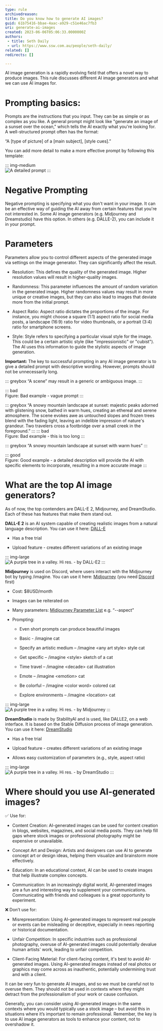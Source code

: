 ```yaml
---
type: rule
archivedreason:
title: Do you know how to generate AI images?
guid: 61b75416-bbae-4aac-a929-c51e46ac7fb3
uri: generate-ai-images
created: 2023-06-06T05:06:33.0000000Z
authors:
 - title: Seth Daily
 - url: https://www.ssw.com.au/people/seth-daily/
related: []
redirects: []

---
```


AI image generation is a rapidly evolving field that offers a novel way to produce images. This rule discusses different AI image generators and what we can use AI images for. 

<!--endintro-->

# Prompting basics: 

Prompts are the instructions that you input. They can be as simple or as complex as you like. A general prompt might look like "generate an image of a sunset over the ocean," which tells the AI exactly what you're looking for. A well-structured prompt often has the format:  

“A [type of picture] of a [main subject], [style cues].” 

You can add more detail to make a more effective prompt by following this template: 

 

::: img-medium  
![A detailed prompt](image-prompt.png)
:::

# Negative Prompting 

Negative prompting is specifying what you don't want in your image. It can be an effective way of guiding the AI away from certain features that you're not interested in. Some AI image generators (e.g. Midjourney and Dreamstudio) have this option. In others (e.g. DALLE-2), you can include it in your prompt. 

# Parameters 

Parameters allow you to control different aspects of the generated image via settings on the image generator. They can significantly affect the result. 

* Resolution: This defines the quality of the generated image. Higher resolution values will result in higher-quality images. 

* Randomness: This parameter influences the amount of random variation in the generated image. Higher randomness values may result in more unique or creative images, but they can also lead to images that deviate more from the initial prompt. 

* Aspect Ratio: Aspect ratio dictates the proportions of the image. For instance, you might choose a square (1:1) aspect ratio for social media posts, a landscape (16:9) ratio for video thumbnails, or a portrait (3:4) ratio for smartphone screens. 

* Style: Style refers to specifying a particular visual style for the image. This could be a certain artistic style (like "impressionistic" or "cubist"). The AI uses this information to guide the stylistic aspects of image generation. 

**Important:** The key to successful prompting in any AI image generator is to give a detailed prompt with descriptive wording. However, prompts should not be unnecessarily long.

 
::: greybox
“A scene” may result in a generic or ambiguous image.
:::

::: bad  
Figure: Bad example - vague prompt 
:::


 
::: greybox
“A snowy mountain landscape at sunset: majestic peaks adorned with glistening snow, bathed in warm hues, creating an ethereal and serene atmosphere. The scene evokes awe as untouched slopes and frozen trees blend with the fading light, leaving an indelible impression of nature's grandeur. Two travelers cross a footbridge over a small creek in the foreground.” 
:::
::: bad  
Figure: Bad example - this is too long 
:::

 
::: greybox
“A snowy mountain landscape at sunset with warm hues” 
:::

::: good  
Figure: Good example - a detailed description will provide the AI with specific elements to incorporate, resulting in a more accurate image
:::

 

# What are the top AI image generators? 

As of now, the top contenders are DALL-E 2, Midjourney, and DreamStudio. Each of these has features that make them stand out.  

**DALL-E 2** is an AI system capable of creating realistic images from a natural language description. You can use it here: [DALL-E](https://openai.com/dall-e-2)

* Has a free trial  

* Upload feature - creates different variations of an existing image 



::: img-large  
![A purple tree in a valley. Hi res. - by DALL-E2](purple-tree-dalle2.png)
:::


**Midjourney** is used on Discord, where users interact with the Midjourney bot by typing /imagine. You can use it here: [Midjourney](https://www.midjourney.com/home/) (you need [Discord](https://discord.com/) first) 

* Cost: $8USD/month 

* Images can be reiterated on 

* Many parameters: [Midjourney Parameter List](https://docs.midjourney.com/docs/parameter-list) e.g. “--aspect” 

* Prompting: 

  * Even short prompts can produce beautiful images 

  * Basic - /imagine cat 

  * Specify an artistic medium – /imagine \<any art style\> style cat 

  * Get specific – /imagine \<style\> sketch of a cat 

  * Time travel – /imagine \<decade\> cat illustration 

  * Emote – /imagine \<emotion\> cat 

  * Be colorful – /imagine \<color word\> colored cat 

  * Explore environments – /imagine \<location\> cat 

 

::: img-large  
![A purple tree in a valley. Hi res. - by Midjourney](purple-tree-midjourney.png)
:::
  

**DreamStudio** is made by StabilityAI and is used, like DALLE2, on a web interface. It is based on the Stable Diffusion process of image generation. You can use it here: [DreamStudio](https://beta.dreamstudio.ai/dream) 

* Has a free trial 

* Upload feature - creates different variations of an existing image 

* Allows easy customization of parameters (e.g., style, aspect ratio) 

  
::: img-large  
![A purple tree in a valley. Hi res. - by DreamStudio ](purple-tree-dreamstudio.png)
:::


# Where should you use AI-generated images? 

 
✅ Use for: 

* Content Creation: AI-generated images can be used for content creation in blogs, websites, magazines, and social media posts. They can help fill gaps where stock images or professional photography might be expensive or unavailable. 

* Concept Art and Design: Artists and designers can use AI to generate concept art or design ideas, helping them visualize and brainstorm more effectively. 

* Education: In an educational context, AI can be used to create images that help illustrate complex concepts. 

* Communication: In an increasingly digital world, AI-generated images are a fun and interesting way to supplement your communications. Communicating with friends and colleagues is a great opportunity to experiment. 

 

❌ Don’t use for: 

* Misrepresentation: Using AI-generated images to represent real people or events can be misleading or deceptive, especially in news reporting or historical documentation. 

* Unfair Competition: In specific industries such as professional photography, overuse of AI-generated images could potentially devalue human artists' work, leading to unfair competition. 

* Client-Facing Material: For client-facing content, it's best to avoid AI-generated images. Using AI-generated images instead of real photos or graphics may come across as inauthentic, potentially undermining trust and with a client. 

It can be very fun to generate AI images, and so we must be careful not to overuse them. They should not be used in contexts where they might detract from the professionalism of your work or cause confusion.  

Generally, you can consider using AI-generated images in the same contexts where you would typically use a stock image – but avoid this in situations where it’s important to remain professional. Remember, the key is to use AI image generators as tools to enhance your content, not to overshadow it. 
